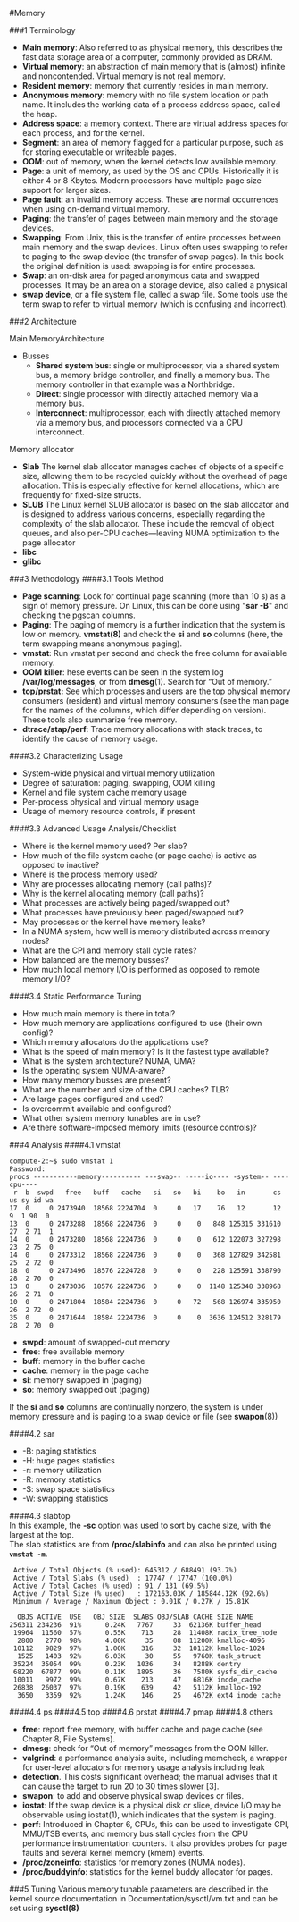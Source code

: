 
#Memory 

###1  Terminology  
- **Main memory**: Also referred to as physical memory, this describes the fast data storage area of a computer, commonly provided as DRAM.   
- **Virtual memory**: an abstraction of main memory that is (almost) infinite and noncontended. Virtual memory is not real memory.   
- **Resident memory**: memory that currently resides in main memory.   
- **Anonymous memory**: memory with no file system location or path name. It includes the working data of a process address space, called the heap.   
- **Address space**: a memory context. There are virtual address spaces for each process, and for the kernel.   
- **Segment**: an area of memory flagged for a particular purpose, such as for storing executable or writeable pages.   
- **OOM**: out of memory, when the kernel detects low available memory.   
- **Page**: a unit of memory, as used by the OS and CPUs. Historically it is either 4 or 8 Kbytes. Modern processors have multiple page size support for larger sizes.   
- **Page fault**: an invalid memory access. These are normal occurrences when using on-demand virtual memory.   
- **Paging**: the transfer of pages between main memory and the storage devices.   
- **Swapping**: From Unix, this is the transfer of entire processes between main memory and the swap devices. Linux often uses swapping to refer to paging to the swap device (the transfer of swap pages). In this book the original definition is used: swapping is for entire processes.  
- **Swap**: an on-disk area for paged anonymous data and swapped processes. It may be an area on a storage device, also called a physical  
- **swap device**, or a file system file, called a swap file. Some tools use the term swap to refer to virtual memory (which is confusing and incorrect).  

###2 Architecture

Main MemoryArchitecture  

- Busses  
	- **Shared system bus**: single or multiprocessor, via a shared system bus, a memory bridge controller, and finally a memory bus. The memory controller in that example was a Northbridge.  
	- 	**Direct**: single processor with directly attached memory via a memory bus.   
	- 	**Interconnect**: multiprocessor, each with directly attached memory via a memory bus, and processors connected via a CPU interconnect.   

Memory allocator  

- **Slab** The kernel slab allocator manages caches of objects of a specific size, allowing them to be recycled quickly without the overhead of page allocation. This is especially effective for kernel allocations, which are frequently for fixed-size structs.  
- **SLUB** The Linux kernel SLUB allocator is based on the slab allocator and is designed to address various concerns, especially regarding the complexity of the slab allocator. These include the removal of object queues, and also per-CPU caches—leaving NUMA optimization to the page allocator
- **libc**   
- **glibc**


###3 Methodology
####3.1 Tools Method  
- **Page scanning**: Look for continual page scanning (more than 10 s) as a sign of memory pressure. On Linux, this can be done using "**sar -B**" and checking the pgscan columns.  
- **Paging**: The paging of memory is a further indication that the system is low on memory. **vmstat(8)** and check the **si** and **so** columns (here, the term swapping means anonymous paging).  
- **vmstat**: Run vmstat per second and check the free column for available memory.
- **OOM killer**: hese events can be seen in the system log **/var/log/messages**, or from **dmesg**(1). Search for “Out of memory.”  
- **top/prstat:** See which processes and users are the top physical memory consumers (resident) and virtual memory consumers (see the man page for the names of the columns, which differ depending on version). These tools also summarize free memory.  
- **dtrace/stap/perf**: Trace memory allocations with stack traces, to identify the cause of memory usage.  

####3.2 Characterizing Usage    
- System-wide physical and virtual memory utilization
- Degree of saturation: paging, swapping, OOM killing
- Kernel and file system cache memory usage
- Per-process physical and virtual memory usage
- Usage of memory resource controls, if present  

####3.3 Advanced Usage Analysis/Checklist

- Where is the kernel memory used? Per slab?
- How much of the file system cache (or page cache) is active as opposed to inactive?
- Where is the process memory used?
- Why are processes allocating memory (call paths)?
- Why is the kernel allocating memory (call paths)?
- What processes are actively being paged/swapped out?
- What processes have previously been paged/swapped out?
- May processes or the kernel have memory leaks?
- In a NUMA system, how well is memory distributed across memory nodes?
- What are the CPI and memory stall cycle rates?
- How balanced are the memory busses?
- How much local memory I/O is performed as opposed to remote memory I/O?  

####3.4 Static Performance Tuning 

- How much main memory is there in total?
- How much memory are applications configured to use (their own config)?
- Which memory allocators do the applications use?
- What is the speed of main memory? Is it the fastest type available?
- What is the system architecture? NUMA, UMA?
- Is the operating system NUMA-aware?
- How many memory busses are present?
- What are the number and size of the CPU caches? TLB?
- Are large pages configured and used?
- Is overcommit available and configured?
- What other system memory tunables are in use?
- Are there software-imposed memory limits (resource controls)?  

###4 Analysis
####4.1 vmstat

	compute-2:~$ sudo vmstat 1
	Password:
	procs -----------memory---------- ---swap-- -----io---- -system-- ----cpu----
	 r  b  swpd   free   buff   cache   si   so   bi    bo   in       cs us sy id wa
	17  0     0 2473940  18568 2224704  0     0   17    76   12       12  9  1 90  0
	13  0     0 2473288  18568 2224736  0     0    0   848 125315 331610 27  2 71  1
	14  0     0 2473280  18568 2224736  0     0    0   612 122073 327298 23  2 75  0
	14  0     0 2473312  18568 2224736  0     0    0   368 127829 342581 25  2 72  0
	18  0     0 2473496  18576 2224728  0     0    0   228 125591 338790 28  2 70  0
	13  0     0 2473036  18576 2224736  0     0    0  1148 125348 338968 26  2 71  0
	10  0     0 2471804  18584 2224736  0     0   72   568 126974 335950 26  2 72  0
	35  0     0 2471644  18584 2224736  0     0    0  3636 124512 328179 28  2 70  0

- **swpd**: amount of swapped-out memory
- **free**: free available memory
- **buff**: memory in the buffer cache
- **cache**: memory in the page cache
- **si**: memory swapped in (paging)
- **so**: memory swapped out (paging)  

If the **si** and **so** columns are continually nonzero, the system is under memory pressure and is paging to a swap device or file (see **swapon**(8))  

####4.2 sar 
- -B: paging statistics
- -H: huge pages statistics
- -r: memory utilization
- -R: memory statistics
- -S: swap space statistics
- -W: swapping statistics  

####4.3 slabtop  
In this example, the **-sc** option was used to sort by cache size, with the largest at the top.   
The slab statistics are from **/proc/slabinfo** and can also be printed using **`vmstat -m`**.   

	 Active / Total Objects (% used): 645312 / 688491 (93.7%)
	 Active / Total Slabs (% used)  : 17747 / 17747 (100.0%)
	 Active / Total Caches (% used) : 91 / 131 (69.5%)
	 Active / Total Size (% used)   : 172163.03K / 185844.12K (92.6%)
	 Minimum / Average / Maximum Object : 0.01K / 0.27K / 15.81K
	
	  OBJS ACTIVE  USE   OBJ SIZE  SLABS OBJ/SLAB CACHE SIZE NAME
	256311 234236  91%      0.24K   7767     33  62136K buffer_head
	 19964  11560  57%      0.55K    713     28  11408K radix_tree_node
	  2800   2770  98%      4.00K     35     08  11200K kmalloc-4096
	 10112   9829  97%      1.00K    316     32  10112K kmalloc-1024
	  1525   1403  92%      6.03K     30     55   9760K task_struct
	 35224  35054  99%      0.23K   1036     34   8288K dentry
	 68220  67877  99%      0.11K   1895     36   7580K sysfs_dir_cache
	 10011   9972  99%      0.67K    213     47   6816K inode_cache
	 26838  26037  97%      0.19K    639     42   5112K kmalloc-192
	  3650   3359  92%      1.24K    146     25   4672K ext4_inode_cache

####4.4 ps
####4.5 top
####4.6 prstat
####4.7 pmap
####4.8 others

- **free**: report free memory, with buffer cache and page cache (see Chapter 8, File Systems).
- **dmesg**: check for “Out of memory” messages from the OOM killer.
- **valgrind**: a performance analysis suite, including memcheck, a wrapper for user-level allocators for memory usage analysis including leak
- **detection**. This costs significant overhead; the manual advises that it can cause the target to run 20 to 30 times slower [3].
- **swapon**: to add and observe physical swap devices or files.
- **iostat**: If the swap device is a physical disk or slice, device I/O may be observable using iostat(1), which indicates that the system is paging.
- **perf**: Introduced in Chapter 6, CPUs, this can be used to investigate CPI, MMU/TSB events, and memory bus stall cycles from the CPU performance instrumentation counters. It also provides probes for page faults and several kernel memory (kmem) events.
- **/proc/zoneinfo**: statistics for memory zones (NUMA nodes).
- **/proc/buddyinfo**: statistics for the kernel buddy allocator for pages.

###5 Tuning
Various memory tunable parameters are described in the kernel source documentation in Documentation/sysctl/vm.txt and can be set using **sysctl(8)**  

